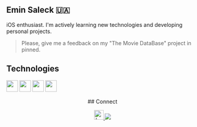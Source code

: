 

## Emin Saleck 🇺🇦

iOS enthusiast. I'm actively learning new technologies and developing personal projects.


>Please, give me a feedback on my "The Movie DataBase" project in pinned.

## Technologies
<p>
<img height="30" src="https://www.vectorlogo.zone/logos/swift/swift-icon.svg" />
<img height="30" src="https://www.vectorlogo.zone/logos/git-scm/git-scm-icon.svg" />
  <img height="30" src="https://www.vectorlogo.zone/logos/java/java-icon.svg" />
<img height="30" src="https://www.vectorlogo.zone/logos/mysql/mysql-icon.svg" />
</p>

<p align="center">
## Connect
</p>
<p align="center">
    <a href="https://www.linkedin.com/in/eminsaleck1001/" target="_blank"> 
   <img align="" alt="Leonardo's LinkedIn" width="25px" src="https://www.vectorlogo.zone/logos/linkedin/linkedin-icon.svg" /> 
    <a href="mailto:contact@iamludal.fr">
        <img src="https://img.shields.io/badge/mail-%23ff4343.svg?&style=for-the-badge&logo=gmail&logoColor=white" />
    </a>
</p>

